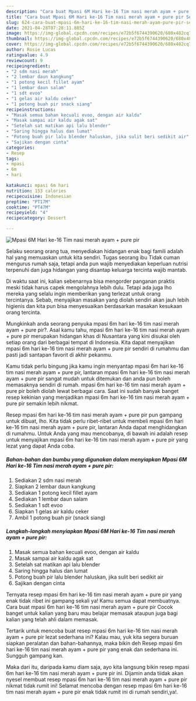 ```yaml
---
description: "Cara buat Mpasi 6M Hari ke-16 Tim nasi merah ayam + pure pir Sederhana dan Mudah Dibuat"
title: "Cara buat Mpasi 6M Hari ke-16 Tim nasi merah ayam + pure pir Sederhana dan Mudah Dibuat"
slug: 624-cara-buat-mpasi-6m-hari-ke-16-tim-nasi-merah-ayam-pure-pir-sederhana-dan-mudah-dibuat
date: 2021-04-28T07:28:11.885Z
image: https://img-global.cpcdn.com/recipes/e72b5f6744390620/680x482cq70/mpasi-6m-hari-ke-16-tim-nasi-merah-ayam-pure-pir-foto-resep-utama.jpg
thumbnail: https://img-global.cpcdn.com/recipes/e72b5f6744390620/680x482cq70/mpasi-6m-hari-ke-16-tim-nasi-merah-ayam-pure-pir-foto-resep-utama.jpg
cover: https://img-global.cpcdn.com/recipes/e72b5f6744390620/680x482cq70/mpasi-6m-hari-ke-16-tim-nasi-merah-ayam-pure-pir-foto-resep-utama.jpg
author: Rosie Lucas
ratingvalue: 4.9
reviewcount: 9
recipeingredient:
- "2 sdm nasi merah"
- "2 lembar daun kangkung"
- "1 potong kecil fillet ayam"
- "1 lembar daun salam"
- "1 sdt evoo"
- "1 gelas air kaldu ceker"
- "1 potong buah pir snack siang"
recipeinstructions:
- "Masak semua bahan kecuali evoo, dengan air kaldu"
- "Masak sampai air kaldu agak sat"
- "Setelah sat matikan api lalu blender"
- "Saring hingga halus dan lumat"
- "Potong buah pir lalu blender haluskan, jika sulit beri sedikit air"
- "Sajikan dengan cinta"
categories:
- Resep
tags:
- mpasi
- 6m
- hari

katakunci: mpasi 6m hari 
nutrition: 153 calories
recipecuisine: Indonesian
preptime: "PT17M"
cooktime: "PT47M"
recipeyield: "4"
recipecategory: Dessert

---
```



![Mpasi 6M Hari ke-16 Tim nasi merah ayam + pure pir](https://img-global.cpcdn.com/recipes/e72b5f6744390620/680x482cq70/mpasi-6m-hari-ke-16-tim-nasi-merah-ayam-pure-pir-foto-resep-utama.jpg)

Selaku seorang orang tua, menyediakan hidangan enak bagi famili adalah hal yang memuaskan untuk kita sendiri. Tugas seorang ibu Tidak cuman mengurus rumah saja, tetapi anda pun wajib menyediakan keperluan nutrisi terpenuhi dan juga hidangan yang disantap keluarga tercinta wajib mantab.

Di waktu  saat ini, kalian sebenarnya bisa mengorder panganan praktis meski tidak harus capek mengolahnya lebih dulu. Tetapi ada juga lho mereka yang selalu ingin memberikan yang terlezat untuk orang tercintanya. Sebab, menyajikan masakan yang diolah sendiri akan jauh lebih higienis dan kita pun bisa menyesuaikan berdasarkan masakan kesukaan orang tercinta. 



Mungkinkah anda seorang penyuka mpasi 6m hari ke-16 tim nasi merah ayam + pure pir?. Asal kamu tahu, mpasi 6m hari ke-16 tim nasi merah ayam + pure pir merupakan hidangan khas di Nusantara yang kini disukai oleh setiap orang dari berbagai tempat di Indonesia. Kita dapat menyajikan mpasi 6m hari ke-16 tim nasi merah ayam + pure pir sendiri di rumahmu dan pasti jadi santapan favorit di akhir pekanmu.

Kamu tidak perlu bingung jika kamu ingin menyantap mpasi 6m hari ke-16 tim nasi merah ayam + pure pir, lantaran mpasi 6m hari ke-16 tim nasi merah ayam + pure pir sangat mudah untuk ditemukan dan anda pun boleh memasaknya sendiri di rumah. mpasi 6m hari ke-16 tim nasi merah ayam + pure pir boleh diolah lewat berbagai cara. Saat ini sudah banyak banget resep kekinian yang menjadikan mpasi 6m hari ke-16 tim nasi merah ayam + pure pir semakin lebih nikmat.

Resep mpasi 6m hari ke-16 tim nasi merah ayam + pure pir pun gampang untuk dibuat, lho. Kita tidak perlu ribet-ribet untuk membeli mpasi 6m hari ke-16 tim nasi merah ayam + pure pir, lantaran Anda dapat menghidangkan di rumahmu. Untuk Anda yang mau mencobanya, di bawah ini adalah resep untuk menyajikan mpasi 6m hari ke-16 tim nasi merah ayam + pure pir yang lezat yang dapat Anda coba.

<!--inarticleads1-->

##### Bahan-bahan dan bumbu yang digunakan dalam menyiapkan Mpasi 6M Hari ke-16 Tim nasi merah ayam + pure pir:

1. Sediakan 2 sdm nasi merah
1. Siapkan 2 lembar daun kangkung
1. Sediakan 1 potong kecil fillet ayam
1. Sediakan 1 lembar daun salam
1. Sediakan 1 sdt evoo
1. Siapkan 1 gelas air kaldu ceker
1. Ambil 1 potong buah pir (snack siang)




<!--inarticleads2-->

##### Langkah-langkah menyiapkan Mpasi 6M Hari ke-16 Tim nasi merah ayam + pure pir:

1. Masak semua bahan kecuali evoo, dengan air kaldu
1. Masak sampai air kaldu agak sat
1. Setelah sat matikan api lalu blender
1. Saring hingga halus dan lumat
1. Potong buah pir lalu blender haluskan, jika sulit beri sedikit air
1. Sajikan dengan cinta




Ternyata resep mpasi 6m hari ke-16 tim nasi merah ayam + pure pir yang enak tidak ribet ini gampang sekali ya! Kamu semua dapat membuatnya. Cara buat mpasi 6m hari ke-16 tim nasi merah ayam + pure pir Cocok banget untuk kalian yang baru mau belajar memasak ataupun juga bagi kalian yang telah ahli dalam memasak.

Tertarik untuk mencoba buat resep mpasi 6m hari ke-16 tim nasi merah ayam + pure pir lezat sederhana ini? Kalau mau, yuk kita segera buruan siapkan peralatan dan bahan-bahannya, maka bikin deh Resep mpasi 6m hari ke-16 tim nasi merah ayam + pure pir yang enak dan sederhana ini. Sungguh gampang kan. 

Maka dari itu, daripada kamu diam saja, ayo kita langsung bikin resep mpasi 6m hari ke-16 tim nasi merah ayam + pure pir ini. Dijamin anda tiidak akan nyesel membuat resep mpasi 6m hari ke-16 tim nasi merah ayam + pure pir nikmat tidak rumit ini! Selamat mencoba dengan resep mpasi 6m hari ke-16 tim nasi merah ayam + pure pir enak tidak rumit ini di rumah sendiri,ya!.

